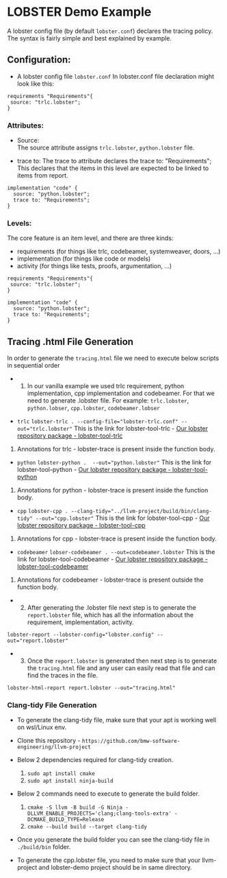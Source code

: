 # LOBSTER Demo Example

A lobster config file (by default `lobster.conf`) declares the tracing
policy. The syntax is fairly simple and best explained by example.
 
 
## Configuration:

* A lobster config file `lobster.conf`
In lobster.conf file declaration might look like this:

```
requirements "Requirements"{
 source: "trlc.lobster";
}
```

### Attributes:

* Source:  
The source attribute assigns `trlc.lobster`, `python.lobster` file.

* trace to:
The trace to attribute declares the trace to: "Requirements"; This declares that the items in this level are expected to be linked to items from report.

```
implementation "code" {
  source: "python.lobster";
  trace to: "Requirements";
}
```

### Levels:

The core feature is an item level, and there are three kinds:

* requirements (for things like trlc, codebeamer, systemweaver, doors, ...)
* implementation (for things like code or models)
* activity (for things like tests, proofs, argumentation, ...)

````
requirements "Requirements"{
 source: "trlc.lobster";
}

implementation "code" {
  source: "python.lobster";
  trace to: "Requirements";
}
````


##  Tracing .html File Generation

In order to generate the `tracing.html` file we need to execute below scripts in sequential order

* 1. In our vanilla example we used trlc requirement, python implementation, cpp implementation and codebeamer. For that we need to generate .lobster file. 
For example: `trlc.lobster`, `python.lobser`, `cpp.lobster`, `codebeamer.lobser`

* `trlc`
```lobster-trlc . --config-file="lobster-trlc.conf" --out="trlc.lobster"```
This is the link for lobster-tool-trlc -
[Our lobster repository package - lobster-tool-trlc](https://github.com/bmw-software-engineering/lobster/tree/main/packages/lobster-tool-trlc#readme)
1. Annotations for trlc - lobster-trace is present inside the function body. 

* `python`
```lobster-python .  --out="python.lobster"```
This is the link for lobster-tool-python -
[Our lobster repository package - lobster-tool-python](https://github.com/bmw-software-engineering/lobster/tree/main/packages/lobster-tool-python#readme)
1. Annotations for python - lobster-trace is present inside the function body.

* `cpp`
```lobster-cpp . --clang-tidy="../llvm-project/build/bin/clang-tidy" --out="cpp.lobster"```
This is the link for lobster-tool-cpp -
[Our lobster repository package - lobster-tool-cpp](https://github.com/bmw-software-engineering/lobster/tree/main/packages/lobster-tool-cpp#readme)
1. Annotations for cpp - lobster-trace is present inside the function body.

* `codebeamer`
```lobser-codebeamer . --out=codebeamer.lobster```
This is the link for lobster-tool-codebeamer -
[Our lobster repository package - lobster-tool-codebeamer](https://github.com/bmw-software-engineering/lobster/tree/main/packages/lobster-tool-codebeamer#readme)
1. Annotations for codebeamer - lobster-trace is present outside the function body.

* 2. After generating the .lobster file next step is to generate the `report.lobster` file, which has all the information about the requirement, implementation, activity.

```lobster-report --lobster-config="lobster.config" --out="report.lobster"```

* 3. Once the `report.lobster` is generated then next step is to generate the `tracing.html` file and any user can easily read that file and can find the traces in the file.

```lobster-html-report report.lobster --out="tracing.html"```

###  Clang-tidy File Generation

* To generate the clang-tidy file, make sure that your apt is working well on wsl/Linux env.

* Clone this repository - `https://github.com/bmw-software-engineering/llvm-project`

* Below 2 dependencies required for clang-tidy creation.
  1. `sudo apt install cmake`
  2. `sudo apt install ninja-build`

* Below 2 commands need to execute to generate the build folder.
  1. `cmake -S llvm -B build -G Ninja -DLLVM_ENABLE_PROJECTS='clang;clang-tools-extra' -DCMAKE_BUILD_TYPE=Release`
  2. `cmake --build build --target clang-tidy`

* Once you generate the build folder you can see the clang-tidy file in `./build/bin` folder.

* To generate the cpp.lobster file, you need to make sure that your llvm-project and lobster-demo project should be in same directory.
